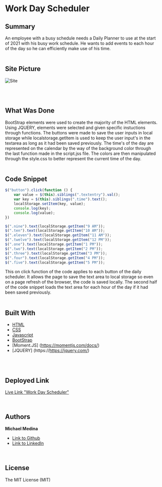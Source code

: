 # Work Day Scheduler

## Summary
An employee with a busy schedule needs a Daily Planner to use at the start of 2021 with his busy work schedule.
He wants to add events to each hour of the day so he can efficiently make use of his time. 
<br>
<br>

## Site Picture
![Site](Assets/homepage.png)

<br>
<br>

## What Was Done
BootStrap elements were used to create the majority of the HTML elements. Using JQUERY, elements were selected and
given specific instuctions through functions. The buttons were made to save the user inputs in local storage while 
localstorage.getItem is used to keep the user input's in the textarea as long as it had been saved previously.
The time's of the day are represented on the calendar by the way of the background color through the last function
made in the script.jss file. The colors are then manipulated through the style.css to better represent the current
time of the day.
<br>
<br>

## Code Snippet
```javascript
$("button").click(function () {
    var value = $(this).siblings(".textentry").val();
    var key = $(this).siblings(".time").text();
    localStorage.setItem(key, value);
    console.log(key);
    console.log(value);
})

$(".nine").text(localStorage.getItem("9 AM"));
$(".ten").text(localStorage.getItem("10 AM"));
$(".eleven").text(localStorage.getItem("11 AM"));
$(".twelve").text(localStorage.getItem("12 PM"));
$(".one").text(localStorage.getItem("1 PM"));
$(".two").text(localStorage.getItem("2 PM"));
$(".three").text(localStorage.getItem("3 PM"));
$(".four").text(localStorage.getItem("4 PM"));
$(".five").text(localStorage.getItem("5 PM"));
```
This on click function of the code applies to each button of the daily scheduler. It allows the page to save the 
text area to local storage so even on a page refresh of the browser, the code is saved locally. The second half of
the code snippet loads the text area for each hour of the day if it had been saved previously. 
<br>
<br>

## Built With

* [HTML](https://developer.mozilla.org/en-US/docs/Web/HTML)
* [CSS](https://developer.mozilla.org/en-US/docs/Web/CSS)
* [Javascript](https://developer.mozilla.org/en-US/docs/Web/JavaScript)
* [BootStrap](https://getbootstrap.com/)
* [Moment.JS] (https://momentjs.com/docs/)
* [JQUERY] (https://https://jquery.com/)


<br>
<br>

## Deployed Link

[Live Link "Work Day Scheduler"](https://michaelanthonyyy.github.io/work-day-scheduler/)

<br>

## Authors

**Michael Medina** 
- [Link to Github](https://github.com/michaelanthonyyy)
- [Link to LinkedIn](https://www.linkedin.com/in/michael-medina-22aa70200?lipi=urn%3Ali%3Apage%3Ad_flagship3_profile_view_base_contact_details%3B311BosSLTMS4JkhAfkX61A%3D%3D)

<br>

## License
The MIT License (MIT)